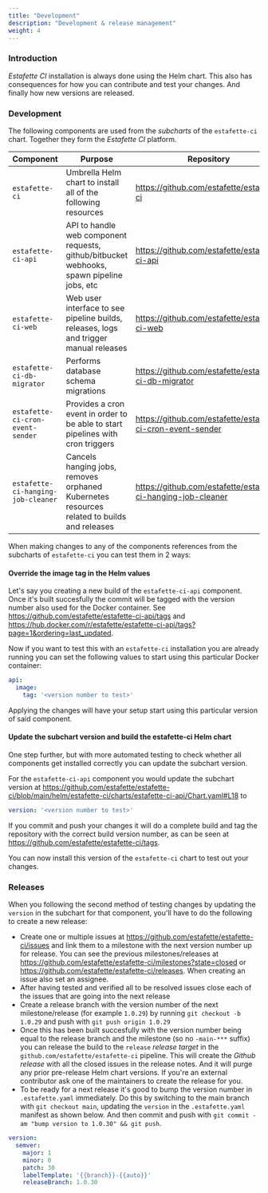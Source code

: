 ```yaml
---
title: "Development"
description: "Development & release management"
weight: 4
---
```


### Introduction

_Estafette CI_ installation is always done using the Helm chart. This also has consequences for how you can contribute and test your changes. And finally how new versions are released.

### Development

The following components are used from the _subcharts_ of the `estafette-ci` chart. Together they form the _Estafette CI_ platform.

| Component                          | Purpose                                                                                    | Repository                                                    |
| ---------------------------------- | ------------------------------------------------------------------------------------------ | ------------------------------------------------------------- |
| `estafette-ci`                     | Umbrella Helm chart to install all of the following resources                              | https://github.com/estafette/estafette-ci                     |
| `estafette-ci-api`                 | API to handle web component requests, github/bitbucket webhooks, spawn pipeline jobs, etc  | https://github.com/estafette/estafette-ci-api                 |
| `estafette-ci-web`                 | Web user interface to see pipeline builds, releases, logs and trigger manual releases      | https://github.com/estafette/estafette-ci-web                 |
| `estafette-ci-db-migrator`         | Performs database schema migrations                                                        | https://github.com/estafette/estafette-ci-db-migrator         |
| `estafette-ci-cron-event-sender`   | Provides a cron event in order to be able to start pipelines with cron triggers            | https://github.com/estafette/estafette-ci-cron-event-sender   |
| `estafette-ci-hanging-job-cleaner` | Cancels hanging jobs, removes orphaned Kubernetes resources related to builds and releases | https://github.com/estafette/estafette-ci-hanging-job-cleaner |

When making changes to any of the components references from the subcharts of `estafette-ci` you can test them in 2 ways:

#### Override the image tag in the Helm values

Let's say you creating a new build of the `estafette-ci-api` component. Once it's built succesfully the commit will be tagged with the version number also used for the Docker container. See https://github.com/estafette/estafette-ci-api/tags and https://hub.docker.com/r/estafette/estafette-ci-api/tags?page=1&ordering=last_updated. 

Now if you want to test this with an `estafette-ci` installation you are already running you can set the following values to start using this particular Docker container:

```yaml
api:
  image:
    tag: '<version number to test>'
```

Applying the changes will have your setup start using this particular version of said component.

#### Update the subchart version and build the estafette-ci Helm chart

One step further, but with more automated testing to check whether all components get installed correctly you can update the subchart version.

For the `estafette-ci-api` component you would update the subchart version at https://github.com/estafette/estafette-ci/blob/main/helm/estafette-ci/charts/estafette-ci-api/Chart.yaml#L18 to

```yaml
version: '<version number to test>'
```

If you commit and push your changes it will do a complete build and tag the repository with the correct build version number, as can be seen at https://github.com/estafette/estafette-ci/tags.

You can now install this version of the `estafette-ci` chart to test out your changes.

### Releases

When you following the second method of testing changes by updating the `version` in the subchart for that component, you'll have to do the following to create a new release:

* Create one or multiple issues at https://github.com/estafette/estafette-ci/issues and link them to a milestone with the next version number up for release. You can see the previous milestones/releases at https://github.com/estafette/estafette-ci/milestones?state=closed or https://github.com/estafette/estafette-ci/releases. When creating an issue also set an assignee.
* After having tested and verified all to be resolved issues close each of the issues that are going into the next release
* Create a release branch with the version number of the next milestone/release (for example `1.0.29`) by running `git checkout -b 1.0.29` and push with `git push origin 1.0.29`
* Once this has been built succesfully with the version number being equal to the release branch and the milestone (so no `-main-***` suffix) you can release the build to the `release` _release target_ in the `github.com/estafette/estafette-ci` pipeline. This will create the _Github release_ with all the closed issues in the release notes. And it will purge any prior pre-release Helm chart versions. If you're an external contributor ask one of the maintainers to create the release for you.
* To be ready for a next release it's good to bump the version number in `.estafette.yaml` immediately. Do this by switching to the main branch with `git checkout main`, updating the `version` in the `.estafette.yaml` manifest as shown below. And then commit and push with `git commit -am "bump version to 1.0.30" && git push`.  

```yaml
version:
  semver:
    major: 1
    minor: 0
    patch: 30
    labelTemplate: '{{branch}}-{{auto}}'
    releaseBranch: 1.0.30
```
